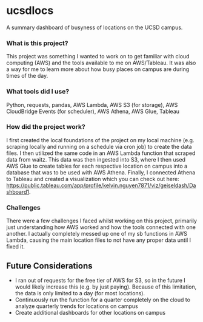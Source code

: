 # ucsdlocs
A summary dashboard of busyness of locations on the UCSD campus.

### What is this project?
This project was something I wanted to work on to get familiar with cloud computing (AWS) and the tools available to me on AWS/Tableau. It was also a way for me to learn more about how busy places on campus are during times of the day.

### What tools did I use?

Python, requests, pandas, AWS Lambda, AWS S3 (for storage), AWS CloudBridge Events (for scheduler), AWS Athena, AWS Glue, Tableau

### How did the project work?

I first created the local foundations of the project on my local machine (e.g. scraping locally and running on a schedule via cron job) to create the data files. I then utilized the same code in an AWS Lambda function that scraped data from waitz. This data was then ingested into S3, where I then used AWS Glue to create tables for each respective location on campus into a database that was to be used with AWS Athena. Finally, I connected Athena to Tableau and created a visualization which you can check out here: https://public.tableau.com/app/profile/kelvin.nguyen7871/viz/geiseldash/Dashboard1.

### Challenges

There were a few challenges I faced whilst working on this project, primarily just understanding how AWS worked and how the tools connected with one another. I actually completely messed up one of my sb functions in AWS Lambda, causing the main location files to not have any proper data until I fixed it.

## Future Considerations

- I ran out of requests for the free tier of AWS for S3, so in the future I would likely increase this (e.g. by just paying). Because of this limitation, the data is only limited to a day (for most locations).
- Continuously run the function for a quarter completely on the cloud to analyze quarterly trends for locations on campus
- Create additional dashboards for other locations on campus
